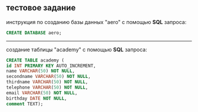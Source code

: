 тестовое задание
---
инструкция по созданию базы данных "aero" с помощью **SQL** запроса:
```sql
CREATE DATABASE aero;
```
--- 
создание таблицы "academy" с помощью **SQL** запроса:
```sql
CREATE TABLE academy (
id INT PRIMARY KEY AUTO_INCREMENT,
name VARCHAR(50) NOT NULL,
secondname VARCHAR(50) NOT NULL,
thirdname VARCHAR(50) NOT NULL,
telephone VARCHAR(50) NOT NULL,
email VARCHAR(50) NOT NULL,
birthday DATE NOT NULL,
comment TEXT);
```
